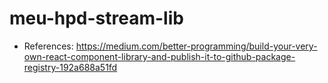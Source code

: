 # meu-hpd-stream-lib

- References: https://medium.com/better-programming/build-your-very-own-react-component-library-and-publish-it-to-github-package-registry-192a688a51fd
